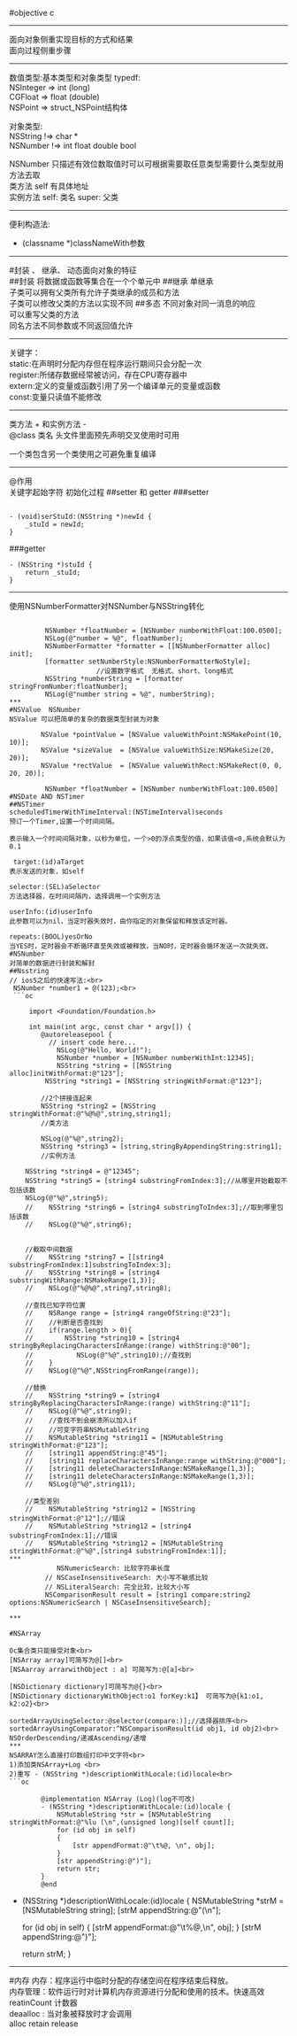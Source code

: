 #objective c 
***
面向对象侧重实现目标的方式和结果<br>
面向过程侧重步骤
***
数值类型:基本类型和对象类型
typedf:<br>
NSInteger => int (long)<br>
CGFloat   => float (double)<br>
NSPoint   => struct_NSPoint结构体<br>

对象类型:<br>
NSString !=> char *<br>
NSNumber !=> int float double bool<br>

NSNumber 只描述有效位数取值时可以可根据需要取任意类型需要什么类型就用方法去取<br>
类方法 self 有具体地址<br>
实例方法 self: 类名 super: 父类<br>
***
便利构造法:
 + (classname *)classNameWith参数
***
#封装 、 继承、 动态面向对象的特征<br>
##封装
将数据或函数等集合在一个个单元中
##继承
单继承<br>
子类可以拥有父类所有允许子类继承的成员和方法<br>
子类可以修改父类的方法以实现不同
##多态
不同对象对同一消息的响应<br>
可以重写父类的方法<br>
同名方法不同参数或不同返回值允许
***
关键字：<br>
static:在声明时分配内存但在程序运行期间只会分配一次<br>
register:所储存数据经常被访问，存在CPU寄存器中<br>
extern:定义的变量或函数引用了另一个编译单元的变量或函数<br>
const:变量只读值不能修改<br>
***
类方法 + 和实例方法 - <br>
@class 类名 头文件里面预先声明交叉使用时可用

一个类包含另一个类使用之可避免重复编译
***
@作用<br>
关键字起始字符
初始化过程
##setter 和 getter
###setter
```oc

- (void)serStuId:(NSString *)newId {
    _stuId = newId;
}
```
###getter
```
- (NSString *)stuId {
    return _stuId;
}
```
***
使用NSNumberFormatter对NSNumber与NSString转化
```
		 
		 NSNumber *floatNumber = [NSNumber numberWithFloat:100.0500];
         NSLog(@"number = %@", floatNumber);
         NSNumberFormatter *formatter = [[NSNumberFormatter alloc] init];
         [formatter setNumberStyle:NSNumberFormatterNoStyle];
                      //设置数字格式  无格式、short、long格式
         NSString *numberString = [formatter stringFromNumber:floatNumber];
         NSLog(@"number string = %@", numberString);
***
#NSValue  NSNumber
NSValue 可以把简单的复杂的数据类型封装为对象 

		NSValue *pointValue = [NSValue valueWithPoint:NSMakePoint(10, 10)];
        NSValue *sizeValue  = [NSValue valueWithSize:NSMakeSize(20, 20)];
        NSValue *rectValue  = [NSValue valueWithRect:NSMakeRect(0, 0, 20, 20)];
         
         NSNumber *floatNumber = [NSNumber numberWithFloat:100.0500]       
#NSDate AND NSTimer
##NSTimer
scheduledTimerWithTimeInterval:(NSTimeInterval)seconds  
预订一个Timer,设置一个时间间隔。

表示输入一个时间间隔对象，以秒为单位，一个>0的浮点类型的值，如果该值<0,系统会默认为0.1

 target:(id)aTarget
表示发送的对象，如self

selector:(SEL)aSelector
方法选择器，在时间间隔内，选择调用一个实例方法

userInfo:(id)userInfo
此参数可以为nil，当定时器失效时，由你指定的对象保留和释放该定时器。

repeats:(BOOL)yesOrNo
当YES时，定时器会不断循环直至失效或被释放，当NO时，定时器会循环发送一次就失效。
#NSNumber 
对简单的数据进行封装和解封
##Nsstring
// ios5之后的快速写法:<br>
 NSNumber *number1 = @(123);<br>
 ```oc

     import <Foundation/Foundation.h>

     int main(int argc, const char * argv[]) {
	    @autoreleasepool {
	      // insert code here...
	        NSLog(@"Hello, World!");
	        NSNumber *number = [NSNumber numberWithInt:12345];
	        NSString *string = [[NSString alloc]initWithFormat:@"123"];
	     NSString *string1 = [NSString stringWithFormat:@"123"];
        
        //2个拼接连起来
        NSString *string2 = [NSString stringWithFormat:@"%@%@",string,string1];
        //类方法
        
        NSLog(@"%@",string2);
        NSString *string3 = [string,stringByAppendingString:string1];
        //实例方法

    NSString *string4 = @"12345";
    NSString *string5 = [string4 substringFromIndex:3];//从哪里开始截取不包括该数
    NSLog(@"%@",string5);
    //    NSString *string6 = [string4 substringToIndex:3];//取到哪里包括该数
    //    NSLog(@"%@",string6);    
    
    
    //截取中间数据
    //    NSString *string7 = [[string4 substringFromIndex:1]substringToIndex:3];
    //    NSString *string8 = [string4 substringWithRange:NSMakeRange(1,3)];
    //    NSLog(@"%@%@",string7,string8);
    
    //查找已知字符位置
    //    NSRange range = [string4 rangeOfString:@"23"];
    //    //判断是否查找到
    //    if(range.length > 0){
    //        NSString *string10 = [string4 stringByReplacingCharactersInRange:(range) withString:@"00"];
    //           NSLog(@"%@",string10);//查找到
    //    }
    //    NSLog(@"%@",NSStringFromRange(range));

    //替换
	//    NSString *string9 = [string4 stringByReplacingCharactersInRange:(range) withString:@"11"];
	//    NSLog(@"%@",string9);
	//    //查找不到会崩溃所以加入if
	//    //可变字符串NSMutableString
	//    NSMutableString *string11 = [NSMutableString stringWithFormat:@"123"];
	//    [string11 appendString:@"45"];
	//    [string11 replaceCharactersInRange:range withString:@"000"];
	//    [string11 deleteCharactersInRange:NSMakeRange(1,3)];
	//    [string11 deleteCharactersInRange:NSMakeRange(1,3)];
	//    NSLog(@"%@",string11);
 
    //类型差别
	//    NSMutableString *string12 = [NSString stringWithFormat:@"12"];//错误
	//    NSMutableString *string12 = [string4 substringFromIndex:1];//错误
	//    NSMutableString *string12 = [NSMutableString stringWithFormat:@"%@",[string4 substringFromIndex:1]];
***	
			NSNumericSearch: 比较字符串长度
         // NSCaseInsensitiveSearch: 大小写不敏感比较
         // NSLiteralSearch: 完全比较，比较大小写
         NSComparisonResult result = [string1 compare:string2 options:NSNumericSearch | NSCaseInsensitiveSearch];

***

#NSArray

Oc集合类只能接受对象<br>
[NSArray array]可简写为@[]<br>
[NSAarray arrarwithObject : a] 可简写为:@[a]<br>

[NSDictionary dictionary]可简写为@{}<br>
[NSDictionary dictionaryWithObject:o1 forKey:k1】 可简写为@{k1:o1, k2:o2}<br>

sortedArrayUsingSelector:@selector(compare:)];//选择器排序<br>
sortedArrayUsingComparator:^NSComparisonResult(id obj1, id obj2)<br>
NSOrderDescending/递减Ascending/递增
***
NSARRAY怎么直接打印数组打印中文字符<br>
1)添加类NSArray+Log <br>
2)重写 - (NSString *)descriptionWithLocale:(id)locale<br>
```oc
		
		@implementation NSArray (Log)(log不可改)
		- (NSString *)descriptionWithLocale:(id)locale {
		    NSMutableString *str = [NSMutableString stringWithFormat:@"%lu (\n",(unsigned long)[self count]];
		    for (id obj in self)
		    {
		        [str appendFormat:@"\t%@, \n", obj];
		    }
		    [str appendString:@")"];
		    return str;
		}
		@end
```
- (NSString *)descriptionWithLocale:(id)locale
{
    NSMutableString *strM = [NSMutableString string];
    [strM appendString:@"(\n"];
   
    for (id obj in self) {
        [strM appendFormat:@"\t%@,\n", obj];
    }
    [strM appendString:@")"];

    return strM;
}
***
#内存
内存：程序运行中临时分配的存储空间在程序结束后释放。<br>
内存管理：软件运行时对计算机内存资源进行分配和使用的技术。快速高效<br>
reatinCount 计数器<br>
deaalloc : 当对象被释放时才会调用<br>
alloc
retain
release
